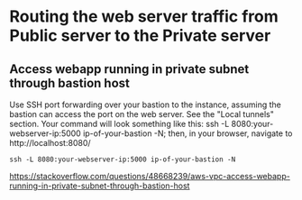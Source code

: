 # Routing the web server traffic from Public server to the Private server

## Access webapp running in private subnet through bastion host
Use SSH port forwarding over your bastion to the instance, assuming the bastion can access the port on the web server. See the "Local tunnels" section. Your command will look something like this: ssh -L 8080:your-webserver-ip:5000 ip-of-your-bastion -N; then, in your browser, navigate to http://localhost:8080/

`ssh -L 8080:your-webserver-ip:5000 ip-of-your-bastion -N`

https://stackoverflow.com/questions/48668239/aws-vpc-access-webapp-running-in-private-subnet-through-bastion-host 